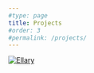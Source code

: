 ```yaml
---
#type: page
title: Projects
#order: 3
#permalink: /projects/
---
```


[![Ellary](/assets/images/Ellary/+hero.jpg)](Ellary/)